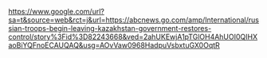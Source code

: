 https://www.google.com/url?sa=t&source=web&rct=j&url=https://abcnews.go.com/amp/International/russian-troops-begin-leaving-kazakhstan-government-restores-control/story%3Fid%3D82243668&ved=2ahUKEwjA1pTGlOH4AhUOI0QIHXaoBiYQFnoECAUQAQ&usg=AOvVaw0968HadpuVsbxtuGX0OqtR

